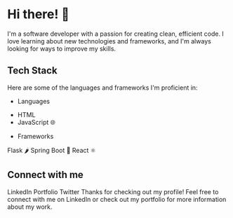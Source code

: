 # Hi there! 👋
I'm a software developer with a passion for creating clean, efficient code. I love learning about new technologies and frameworks, and I'm always looking for ways to improve my skills.

## Tech Stack
Here are some of the languages and frameworks I'm proficient in:

- Languages
+ HTML
+ JavaScript 🌐

- Frameworks

Flask 🌶️
Spring Boot 🍃
React ⚛️

## Connect with me
LinkedIn
Portfolio
Twitter
Thanks for checking out my profile! Feel free to connect with me on LinkedIn or check out my portfolio for more information about my work.

